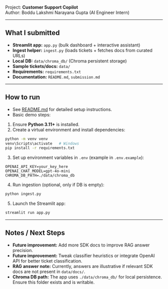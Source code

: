 Project: **Customer Support Copilot**  
Author: Boddu Lakshmi Narayana Gupta (AI Engineer Intern)

---

## What I submitted
- **Streamlit app:** `app.py` (bulk dashboard + interactive assistant)  
- **Ingest helper:** `ingest.py` (loads tickets + fetches docs from curated URLs)  
- **Local DB:** `data/chroma_db/` (Chroma persistent storage)  
- **Sample tickets/docs:** `data/`  
- **Requirements:** `requirements.txt`  
- **Documentation:** `README.md`, `submission.md`  

---

## How to run
- See [README.md](https://github.com/Gupta-4388/atlan-customer-support-copilot/blob/main/README.md) for detailed setup instructions.
- Basic demo steps:
1. Ensure **Python 3.11+** is installed.  
2. Create a virtual environment and install dependencies:

```bash
python -m venv venv
venv\Scripts\activate   # Windows
pip install -r requirements.txt
````

3. Set up environment variables in `.env` (example in `.env.example`):

```env
OPENAI_API_KEY=your_key_here
OPENAI_CHAT_MODEL=gpt-4o-mini
CHROMA_DB_PATH=./data/chroma_db
```

4. Run ingestion (optional, only if DB is empty):

```bash
python ingest.py
```

5. Launch the Streamlit app:

```bash
streamlit run app.py
```

---

## Notes / Next Steps

* **Future improvement:** Add more SDK docs to improve RAG answer precision.
* **Future improvement:** Tweak classifier heuristics or integrate OpenAI API for better ticket classification.
* **RAG answer note:** Currently, answers are illustrative if relevant SDK docs are not present in `data/docs/`.
* **Chroma DB path:** The app uses `./data/chroma_db/` for local persistence. Ensure this folder exists and is writable.


